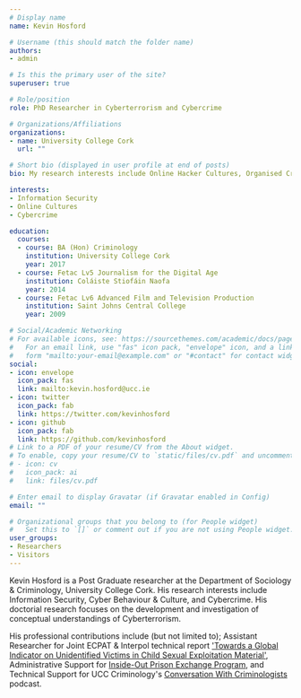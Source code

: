 ```yaml
---
# Display name
name: Kevin Hosford

# Username (this should match the folder name)
authors:
- admin

# Is this the primary user of the site?
superuser: true

# Role/position
role: PhD Researcher in Cyberterrorism and Cybercrime

# Organizations/Affiliations
organizations:
- name: University College Cork
  url: ""

# Short bio (displayed in user profile at end of posts)
bio: My research interests include Online Hacker Cultures, Organised Crime, Terrorism Studies, and Cybercrime.

interests:
- Information Security
- Online Cultures
- Cybercrime

education:
  courses:
  - course: BA (Hon) Criminology
    institution: University College Cork
    year: 2017
  - course: Fetac Lv5 Journalism for the Digital Age
    institution: Coláiste Stiofáin Naofa
    year: 2014
  - course: Fetac Lv6 Advanced Film and Television Production
    institution: Saint Johns Central College
    year: 2009

# Social/Academic Networking
# For available icons, see: https://sourcethemes.com/academic/docs/page-builder/#icons
#   For an email link, use "fas" icon pack, "envelope" icon, and a link in the
#   form "mailto:your-email@example.com" or "#contact" for contact widget.
social:
- icon: envelope
  icon_pack: fas
  link: mailto:kevin.hosford@ucc.ie
- icon: twitter
  icon_pack: fab
  link: https://twitter.com/kevinhosford
- icon: github
  icon_pack: fab
  link: https://github.com/kevinhosford
# Link to a PDF of your resume/CV from the About widget.
# To enable, copy your resume/CV to `static/files/cv.pdf` and uncomment the lines below.
# - icon: cv
#   icon_pack: ai
#   link: files/cv.pdf

# Enter email to display Gravatar (if Gravatar enabled in Config)
email: ""

# Organizational groups that you belong to (for People widget)
#   Set this to `[]` or comment out if you are not using People widget.
user_groups:
- Researchers
- Visitors
---
```


Kevin Hosford is a Post Graduate researcher at the Department of Sociology & Criminology, University College Cork. His research interests include Information Security, Cyber Behaviour & Culture, and Cybercrime. His doctorial research focuses on the development and investigation of conceptual understandings of Cyberterrorism.

His professional contributions include (but not limited to); Assistant Researcher for Joint ECPAT & Interpol technical report ['Towards a Global Indicator on Unidentified Victims in Child Sexual Exploitation Material'](https://www.ecpat.org/wp-content/uploads/2018/03/TOWARDS-A-GLOBAL-INDICATOR-ON-UNIDENTIFIED-VICTIMS-IN-CHILD-SEXUAL-EXPLOITATION-MATERIAL-Summary-Report.pdf "Click to download PDF"), Administrative Support for [Inside-Out Prison Exchange Program](http://www.insideoutcenter.org/), and Technical Support for UCC Criminology's [Conversation With Criminologists](https://anchor.fm/criminology/ "Conversation With Criminologists") podcast.
